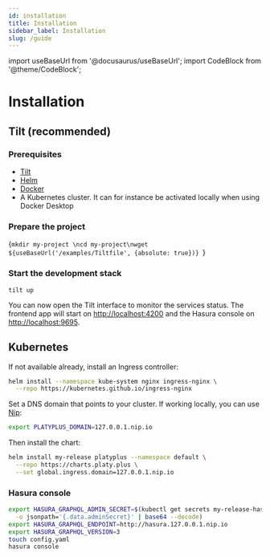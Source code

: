 ```yaml
---
id: installation
title: Installation
sidebar_label: Installation
slug: /guide
---
```


import useBaseUrl from '@docusaurus/useBaseUrl';
import CodeBlock from '@theme/CodeBlock';

# Installation

## Tilt (recommended)

### Prerequisites

- [Tilt](https://docs.tilt.dev/install.html)
- [Helm](https://helm.sh/docs/intro/install/)
- [Docker](https://docs.docker.com/get-docker/)
- A Kubernetes cluster. It can for instance be activated locally when using Docker Desktop

### Prepare the project

<CodeBlock className="language-shell">{`mkdir my-project \ncd my-project\nwget ${useBaseUrl('/examples/Tiltfile', {absolute: true})} `}</CodeBlock>

### Start the development stack

```shell
tilt up
```

You can now open the Tilt interface to monitor the services status.
The frontend app will start on [http://localhost:4200](http://localhost:4200) and the Hasura console on [http://localhost:9695](http://localhost:9695).

## Kubernetes

If not available already, install an Ingress controller:

```bash
helm install --namespace kube-system nginx ingress-nginx \
  --repo https://kubernetes.github.io/ingress-nginx
```

Set a DNS domain that points to your cluster. If working locally, you can use <a href="https://nip.io/" target="_blank">Nip</a>:

```bash
export PLATYPLUS_DOMAIN=127.0.0.1.nip.io
```

Then install the chart:

```bash
helm install my-release platyplus --namespace default \
  --repo https://charts.platy.plus \
  --set global.ingress.domain=127.0.0.1.nip.io
```

### Hasura console

```bash
export HASURA_GRAPHQL_ADMIN_SECRET=$(kubectl get secrets my-release-hasura \
  -o jsonpath='{.data.adminSecret}' | base64 --decode)
export HASURA_GRAPHQL_ENDPOINT=http://hasura.127.0.0.1.nip.io
export HASURA_GRAPHQL_VERSION=3
touch config.yaml
hasura console
```

<!--
## Docker-compose

TODO:

- wget docker-file
- set env: DNS, admin secret, endpoint, hasura version
- docker-compose up -d
- touch config.yaml
- hasura console

-->
